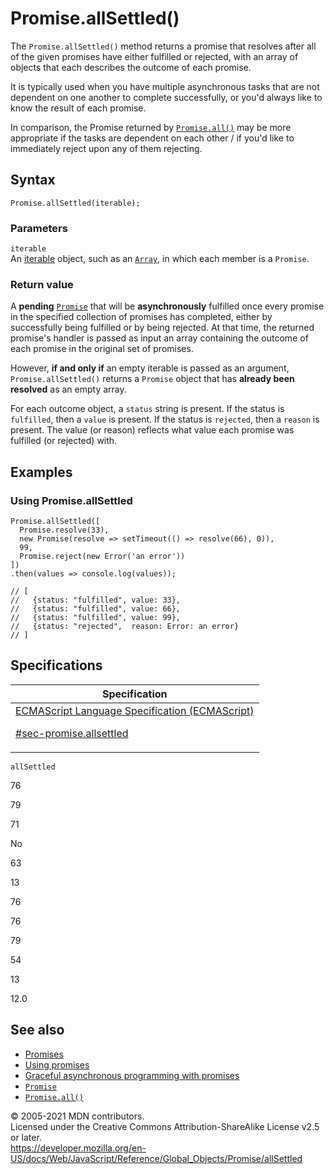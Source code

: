 # Promise.allSettled()

The `Promise.allSettled()` method returns a promise that resolves after all of the given promises have either fulfilled or rejected, with an array of objects that each describes the outcome of each promise.

It is typically used when you have multiple asynchronous tasks that are not dependent on one another to complete successfully, or you'd always like to know the result of each promise.

In comparison, the Promise returned by [`Promise.all()`](all) may be more appropriate if the tasks are dependent on each other / if you'd like to immediately reject upon any of them rejecting.

## Syntax

    Promise.allSettled(iterable);

### Parameters

`iterable`  
An [iterable](../../iteration_protocols) object, such as an [`Array`](../array), in which each member is a `Promise`.

### Return value

A **pending** [`Promise`](../promise) that will be **asynchronously** fulfilled once every promise in the specified collection of promises has completed, either by successfully being fulfilled or by being rejected. At that time, the returned promise's handler is passed as input an array containing the outcome of each promise in the original set of promises.

However, **if and only if** an empty iterable is passed as an argument, `Promise.allSettled()` returns a `Promise` object that has **already been resolved** as an empty array.

For each outcome object, a `status` string is present. If the status is `fulfilled`, then a `value` is present. If the status is `rejected`, then a `reason` is present. The value (or reason) reflects what value each promise was fulfilled (or rejected) with.

## Examples

### Using Promise.allSettled

    Promise.allSettled([
      Promise.resolve(33),
      new Promise(resolve => setTimeout(() => resolve(66), 0)),
      99,
      Promise.reject(new Error('an error'))
    ])
    .then(values => console.log(values));

    // [
    //   {status: "fulfilled", value: 33},
    //   {status: "fulfilled", value: 66},
    //   {status: "fulfilled", value: 99},
    //   {status: "rejected",  reason: Error: an error}
    // ]

## Specifications

<table><thead><tr class="header"><th>Specification</th></tr></thead><tbody><tr class="odd"><td><a href="https://tc39.es/ecma262/#sec-promise.allsettled">ECMAScript Language Specification (ECMAScript) 
<br/>

<span class="small">#sec-promise.allsettled</span></a></td></tr></tbody></table>

`allSettled`

76

79

71

No

63

13

76

76

79

54

13

12.0

## See also

- [Promises](https://developer.mozilla.org/en-US/docs/Archive/Add-ons/Techniques/Promises)
- [Using promises](https://developer.mozilla.org/en-US/docs/Web/JavaScript/Guide/Using_promises)
- [Graceful asynchronous programming with promises](https://developer.mozilla.org/en-US/docs/Learn/JavaScript/Asynchronous/Promises)
- [`Promise`](../promise)
- [`Promise.all()`](all)

© 2005-2021 MDN contributors.  
Licensed under the Creative Commons Attribution-ShareAlike License v2.5 or later.  
<a href="https://developer.mozilla.org/en-US/docs/Web/JavaScript/Reference/Global_Objects/Promise/allSettled" class="_attribution-link">https://developer.mozilla.org/en-US/docs/Web/JavaScript/Reference/Global_Objects/Promise/allSettled</a>
